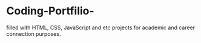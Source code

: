 # Coding-Portfilio-
filled with HTML, CSS, JavaScript and etc projects for academic and career connection purposes.
